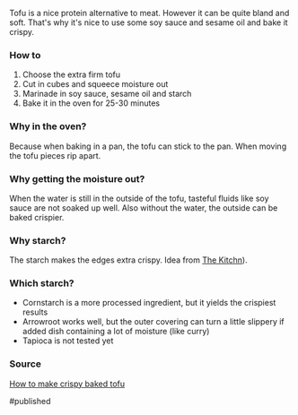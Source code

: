 Tofu is a nice protein alternative to meat. However it can be quite bland and soft. That's why it's nice to use some soy sauce and sesame oil and bake it crispy. 

### How to
1. Choose the extra firm tofu
2. Cut in cubes and squeece moisture out
3. Marinade in soy sauce, sesame oil and starch
4. Bake it in the oven for 25-30 minutes

### Why in the oven?
Because when baking in a pan, the tofu can stick to the pan. When moving the tofu pieces rip apart. 

### Why getting the moisture out?
When the water is still in the outside of the tofu, tasteful fluids like soy sauce are not soaked up well. Also without the water, the outside can be baked crispier.

### Why starch?
 The starch makes the edges extra crispy. Idea from [The Kitchn](https://www.thekitchn.com/how-to-make-crispy-tofu-without-deepfrying-cooking-lessons-from-the-kitchn-201265)). 

### Which starch?
- Cornstarch is a more processed ingredient, but it yields the crispiest results
- Arrowroot works well, but the outer covering can turn a little slippery if added dish containing a lot of moisture (like curry)
- Tapioca is not tested yet

### Source 
[How to make crispy baked tofu](https://cookieandkate.com/how-to-make-crispy-baked-tofu/)

#published